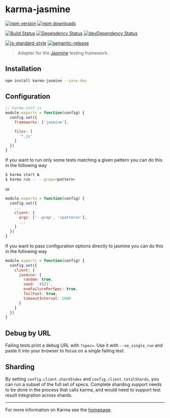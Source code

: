 # karma-jasmine

[![npm version](https://img.shields.io/npm/v/karma-jasmine.svg?style=flat-square)](https://www.npmjs.com/package/karma-jasmine) [![npm downloads](https://img.shields.io/npm/dm/karma-jasmine.svg?style=flat-square)](https://www.npmjs.com/package/karma-jasmine)

[![Build Status](https://img.shields.io/travis/karma-runner/karma-jasmine/master.svg?style=flat-square)](https://travis-ci.org/karma-runner/karma-jasmine) [![Dependency Status](https://img.shields.io/david/karma-runner/karma-jasmine.svg?style=flat-square)](https://david-dm.org/karma-runner/karma-jasmine) [![devDependency Status](https://img.shields.io/david/dev/karma-runner/karma-jasmine.svg?style=flat-square)](https://david-dm.org/karma-runner/karma-jasmine?type=dev)

[![js-standard-style](https://img.shields.io/badge/code%20style-standard-brightgreen.svg?style=flat-square)](https://github.com/karma-runner/karma-jasmine) [![semantic-release](https://img.shields.io/badge/%20%20%F0%9F%93%A6%F0%9F%9A%80-semantic--release-e10079.svg)](https://github.com/semantic-release/semantic-release)

> Adapter for the [Jasmine](https://jasmine.github.io/) testing framework.

## Installation

```bash
npm install karma-jasmine --save-dev
```

## Configuration

```js
// karma.conf.js
module.exports = function(config) {
  config.set({
    frameworks: ['jasmine'],

    files: [
      '*.js'
    ]
  })
}
```

If you want to run only some tests matching a given pattern you can do this in the following way

```bash
$ karma start &
$ karma run -- --grep=<pattern>
```

or

```js
module.exports = function(config) {
  config.set({
    ...
    client: {
      args: ['--grep', '<pattern>'],
      ...
    }
  })
}
```

If you want to pass configuration options directly to jasmine you can do this in the following way

```js
module.exports = function(config) {
  config.set({
    client: {
      jasmine: {
        random: true,
        seed: '4321',
        oneFailurePerSpec: true,
        failFast: true,
        timeoutInterval: 1000
      }
    }
  })
}
```

## Debug by URL

Failing tests print a debug URL with `?spec=`. Use it with `--no_single_run`
and paste it into your browser to focus on a single failing test.

## Sharding

By setting `config.client.shardIndex` and `config.client.totalShards`, you can
run a subset of the full set of specs. Complete sharding support needs to be
done in the process that calls karma, and would need to support test result
integration across shards.

---

For more information on Karma see the [homepage](https://karma-runner.github.com/).
